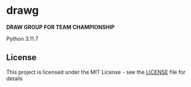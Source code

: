 # drawg

**DRAW GROUP FOR TEAM CHAMPIONSHIP**

Python 3.11.7

## License

This project is licensed under the MIT License - see the [LICENSE](LICENSE) file for details